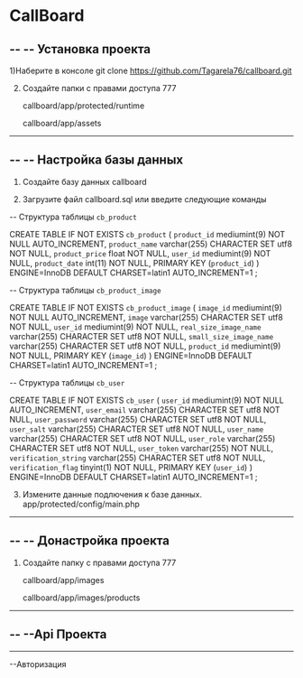 CallBoard
=======================================================
--
-- Установка проекта
--

1)Наберите в консоле
git clone https://github.com/Tagarela76/callboard.git

2) Создайте папки с правами доступа 777

    callboard/app/protected/runtime

    callboard/app/assets

-- --------------------------------------------------------
--
-- Настройка базы данных
--

1) Создайте базу данных callboard

2) Загрузите файл callboard.sql или введите следующие команды


-- Структура таблицы `cb_product`

CREATE TABLE IF NOT EXISTS `cb_product` (
  `product_id` mediumint(9) NOT NULL AUTO_INCREMENT,
  `product_name` varchar(255) CHARACTER SET utf8 NOT NULL,
  `product_price` float NOT NULL,
  `user_id` mediumint(9) NOT NULL,
  `product_date` int(11) NOT NULL,
  PRIMARY KEY (`product_id`)
) ENGINE=InnoDB  DEFAULT CHARSET=latin1 AUTO_INCREMENT=1 ;

-- Структура таблицы `cb_product_image`

CREATE TABLE IF NOT EXISTS `cb_product_image` (
  `image_id` mediumint(9) NOT NULL AUTO_INCREMENT,
  `image` varchar(255) CHARACTER SET utf8 NOT NULL,
  `user_id` mediumint(9) NOT NULL,
  `real_size_image_name` varchar(255) CHARACTER SET utf8 NOT NULL,
  `small_size_image_name` varchar(255) CHARACTER SET utf8 NOT NULL,
  `product_id` mediumint(9) NOT NULL,
  PRIMARY KEY (`image_id`)
) ENGINE=InnoDB  DEFAULT CHARSET=latin1 AUTO_INCREMENT=1 ;

-- Структура таблицы `cb_user`

CREATE TABLE IF NOT EXISTS `cb_user` (
  `user_id` mediumint(9) NOT NULL AUTO_INCREMENT,
  `user_email` varchar(255) CHARACTER SET utf8 NOT NULL,
  `user_password` varchar(255) CHARACTER SET utf8 NOT NULL,
  `user_salt` varchar(255) CHARACTER SET utf8 NOT NULL,
  `user_name` varchar(255) CHARACTER SET utf8 NOT NULL,
  `user_role` varchar(255) CHARACTER SET utf8 NOT NULL,
  `user_token` varchar(255) NOT NULL,
  `verification_string` varchar(255) CHARACTER SET utf8 NOT NULL,
  `verification_flag` tinyint(1) NOT NULL,
  PRIMARY KEY (`user_id`)
) ENGINE=InnoDB  DEFAULT CHARSET=latin1 AUTO_INCREMENT=1 ;

3) Измените данные подлючения к базе данных.
    app/protected/config/main.php

 -- --------------------------------------------------------
--
-- Донастройка проекта
--

1) Создайте папку с правами доступа 777

    callboard/app/images

    callboard/app/images/products

-- --------------------------------------------------------

--
--Api Проекта
--

-- --------------------------------------------------------
   
--Авторизация
